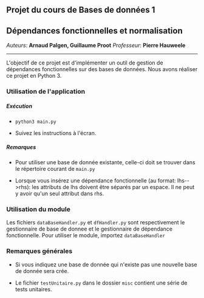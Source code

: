 ## Projet du cours de Bases de données 1

## Dépendances fonctionnelles et normalisation
*Auteurs*: **Arnaud Palgen, Guillaume Proot**
*Professeur*: **Pierre Hauweele**

---
L'objectif de ce projet est d'implémenter un outil de gestion de dépendances
fonctionnelles sur des bases de données. Nous avons réaliser ce projet en Python 3.

### Utilisation de l'application
##### Exécution
- ` python3 main.py `

- Suivez les instructions à l'écran.

##### Remarques
- Pour utiliser une base de donnée existante, celle-ci doit se trouver dans le répertoire courant de ` main.py `

- Lorsque vous insérez une dépendance fonctionnelle (au format: lhs-->rhs): les attributs de lhs doivent être séparés par un espace. Il ne peut y avoir qu'un seul attribut dans rhs.

### Utilisation du module
Les fichiers `dataBaseHandler.py` et `dfHandler.py` sont respectivement le gestionnaire de base de donnee et le gestionnaire de dépendance fonctionnelle. 
Pour utiliser le module, importez `dataBaseHandler`


### Remarques générales

- Si vous indiquez une base de donnée qui n'existe pas une nouvelle base de donnée sera crée.
        
- Le fichier `testUnitaire.py` dans le dossier `misc` contient une série de tests unitaires.
